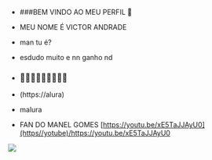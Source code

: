 - ###BEM VINDO AO MEU PERFIL 💙
  
- MEU NOME É VICTOR ANDRADE

- man tu é?

- esdudo muito e nn ganho nd

- ### 💙💙💙💙💙💙💙💙💙

- (https://alura)

- malura

- FAN DO MANEL GOMES 
[https://youtu.be/xE5TaJJAyU0](https//yotube)/https://youtu.be/xE5TaJJAyU0

![](https://media.tenor.com/-AAA-k6jEFkAAAAM/bluepen.gif)
